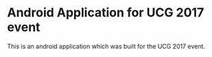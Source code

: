 # Android Application for UCG 2017 event

This is an android application which was built for the UCG 2017 event.
